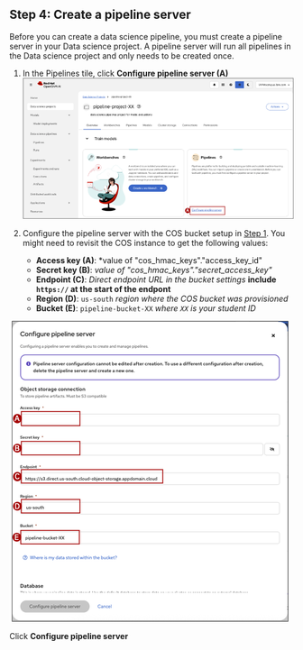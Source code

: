 ## Step 4: Create a pipeline server

Before you can create a data science pipeline, you must create a pipeline server in your Data science project. A pipeline server will run all pipelines in the Data science project and only needs to be created once.

1. In the Pipelines tile, click **Configure pipeline server (A)**
    ![image](images/dp-openshift-ai-pipeline-tile.png)

2. Configure the pipeline server with the COS bucket setup in [Step 1](10-create-cos-bucket.md). You might need to revisit the COS instance to get the following values:

    * **Access key (A)**: *value of "cos_hmac_keys"."access_key_id"
    * **Secret key (B)**: *value of "cos_hmac_keys"."secret_access_key"*
    * **Endpoint (C)**: *Direct endpoint URL in the bucket settings* **include `https://` at the start of the endpont**
    * **Region (D)**: `us-south` *region where the COS bucket was provisioned*
    * **Bucket (E)**: `pipeline-bucket-XX` *where `XX` is your student ID*

![image](images/dp-configure-pipeline-server.png)

Click **Configure pipeline server**
